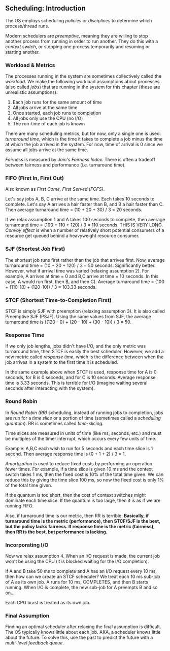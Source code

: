 ## Scheduling: Introduction

The OS employs scheduling *policies* or *disciplines* to determine which
process/thread runs.

Modern schedulers are *preemptive*, meaning they are willing to stop another
process from running in order to run another. They do this with a *context
switch*, or stopping one process temporarily and resuming or starting another.


### Workload & Metrics

The processes running in the system are sometimes collectively called the
*workload*. We make the following workload assumptions about processes
(also called *jobs*) that are running in the system for this chapter (these are
unrealistic assumptions):  
1. Each job runs for the same amount of time
2. All jobs arrive at the same time
3. Once started, each job runs to completion
4. All jobs only use the CPU (no I/O)
5. The run-time of each job is known

There are many scheduling metrics, but for now, only a single one is used:
*turnaround time*, which is the time it takes to complete a job minus the time
at which the job arrived in the system. For now, time of arrival is 0 since we assume all jobs arrive at the same time.

*Fairness* is measured by *Jain's Fairness Index*. There is often a tradeoff
between fairness and performance (i.e. turnaround time).

### FIFO (First In, First Out)

Also known as *First Come, First Served (FCFS)*. 

Let's say jobs A, B, C arrive at the same time. Each takes 10 seconds to
complete. Let's say A arrives a hair faster than B, and B a hair faster than C.
Then average turnaround time = (10 + 20 + 30) / 3 = 20 seconds.

If we relax assumption 1 and A takes 100 seconds to complete, then average
turnaround time = (100 + 110 + 120) / 3 = 110 seconds. THIS IS VERY LONG.
*Convoy effect* is when a number of relatively short potential consumers of a
resource get queued behind a heavyweight resource consumer.

### SJF (Shortest Job First)

The shortest job runs first rather than the job that arrives first. Now, average
turnaround time = (10 + 20 + 120) / 3 = 50 seconds. Significantly better.
However, what if arrival time was varied (relaxing assumption 2). For example, A
arrives at time = 0 and B,C arrive at time = 10 seconds. In this case, A would
run first, then B, and then C). Average turnaround time = (100 + (110-10) +
(120-10)) / 3 = 103.33 seconds. 

### STCF (Shortest Time-to-Completion First)

STCF is simply SJF with preemption (relaxing assumption 3). It is also called
Preemptive SJF (PSJF). Using the same values from SJF, the average turnaround
time is ((120 - 0) + (20 - 10) + (30 - 10)) / 3 = 50.

### Response Time

If we only job lengths, jobs didn't have I/O, and the only metric was turnaround
time, then STCF is easily the best scheduler. However, we add a new metric
called *response time*, which is the difference between when the job arrives in
a system to the first time it is scheduled. 

In the same example above when STCF is used, response time for A is 0 seconds,
for B is 0 seconds, and for C is 10 seconds. Average response time is 3.33
seconds. This is terrible for I/O (imagine waiting several seconds after
interacting with the system).

### Round Robin

In *Round Robin (RR)* scheduling, instead of running jobs to completion, jobs
are run for a *time slice* or a portion of time (sometimes called a *scheduling
quantum*). RR is sometimes called *time-slicing*. 

Time slices are measured in units of time (like ms, seconds, etc.) and must be
multiples of the timer interrupt, which occurs every few units of time. 

Example: A,B,C each wish to run for 5 seconds and each time slice is 1 second.
Then average response time is (0 + 1 + 2) / 3 = 1.

*Amortization* is used to reduce fixed costs by performing an operation fewer
times. For example, if a time slice is given 10 ms and the context switch takes
1 ms, then the fixed cost is 10% of the total time given. We can reduce this by
giving the time slice 100 ms, so now the fixed cost is only 1% of the total
time given.

If the quantum is too short, then the cost of context switches might dominate
each time slice. If the quantum is too large, then it is as if we are running
FIFO. 

Also, if turnaround time is our metric, then RR is terrible. **Basically, if
turnaround time is the metric (performance), then STCF/SJF is the best, but the
policy lacks fairness. If response time is the metric (fairness), then RR is the
best, but performance is lacking.**

### Incorporating I/O

Now we relax assumption 4. When an I/O request is made, the current job won't be
using the CPU (it is blocked waiting for the I/O completion). 

If A and B take 50 ms to complete and A has an I/O request every 10 ms, then how
can we create an STCF scheduler? We treat each 10 ms sub-job of A as its own
job. A runs for 10 ms, COMPLETES, and then B starts running. When I/O is
complete, the new sub-job for A preempts B and so on...

Each CPU burst is treated as its own job.

### Final Assumption

Finding an optimal scheduler after relaxing the final assumption is difficult.
The OS typically knows little about each job. AKA, a scheduler knows little
about the future. To solve this, use the past to predict the future with a
*multi-level feedback queue*.
